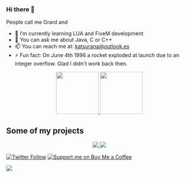 ### Hi there 👋

People call me Grard and

<!-- - 🔭 I’m currently working on -->
<!-- - 👯 I’m looking to collaborate on ...
- 🤔 I’m looking for help with ... -->
- 🌱 I’m currently learning LUA and FiveM development
- 💬 You can ask me about Java, C or C++
- 📫 You can reach me at: katsurana@outlook.es
- ⚡ Fun fact: On June 4th 1996 a rocket exploded at launch due to an integer overflow. Glad I didn't work back then.




<p align="center">
<a href="https://github.com/ItsGrard">
  <img height="115em" src="https://github-readme-stats-eight-theta.vercel.app/api?username=ItsGrard&show_icons=true&theme=tokyonight&include_all_commits=true&count_private=true" />
  <img height="115em" src="https://github-readme-stats-eight-theta.vercel.app/api/top-langs/?username=ItsGrard&layout=compact&exclude_lang=java+r&theme=tokyonight" />
</a>
</p>

## Some of my projects

<p align="center">
  <a href="https://github.com/ItsGrard">
      <img src="https://github-readme-stats.vercel.app/api/pin/?username=ItsGrard&repo=ShellProject2" />
      <img src="https://github-readme-stats.vercel.app/api/pin/?username=ItsGrard&repo=costa_AutoMessage" />
</a>
</p>

[![Twitter Follow](https://img.shields.io/twitter/follow/grard97?color=%231DA1F2&label=Follow%20me&logo=Twitter&style=for-the-badge)](https://twitter.com/grard97) [![Support me on Buy Me a Coffee](https://img.shields.io/badge/Support%20me-☕-orange.svg?style=for-the-badge)](https://www.buymeacoffee.com/Grard)


![](https://komarev.com/ghpvc/?username=ItsGrard)




